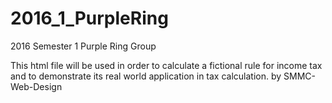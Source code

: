 # 2016_1_PurpleRing
2016 Semester 1 Purple Ring Group

This html file will be used in order to calculate a fictional rule for income tax and to demonstrate its real world application in tax calculation.
by SMMC-Web-Design 


